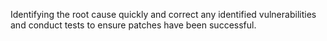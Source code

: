 Identifying the root cause quickly and correct any identified vulnerabilities and conduct tests to ensure patches have been successful.